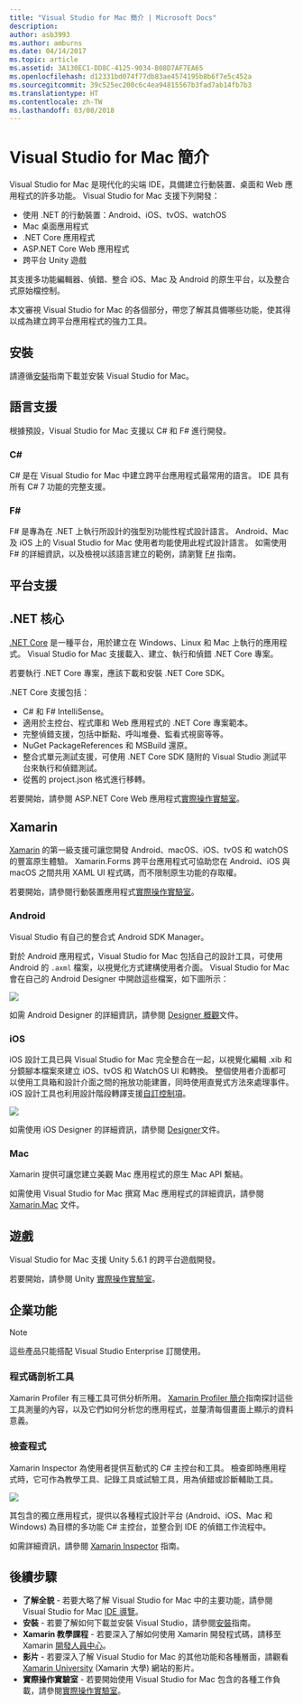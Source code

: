 ```yaml
---
title: "Visual Studio for Mac 簡介 | Microsoft Docs"
description: 
author: asb3993
ms.author: amburns
ms.date: 04/14/2017
ms.topic: article
ms.assetid: 3A130EC1-DD8C-4125-9034-B08D7AF7EA65
ms.openlocfilehash: d12331bd074f77db83ae4574195b8b6f7e5c452a
ms.sourcegitcommit: 39c525ec200c6c4ea94815567b3fad7ab14fb7b3
ms.translationtype: HT
ms.contentlocale: zh-TW
ms.lasthandoff: 03/08/2018
---
```

# <a name="introducing-visual-studio-for-mac"></a>Visual Studio for Mac 簡介

Visual Studio for Mac 是現代化的尖端 IDE，具備建立行動裝置、桌面和 Web 應用程式的許多功能。 Visual Studio for Mac 支援下列開發：

* 使用 .NET 的行動裝置：Android、iOS、tvOS、watchOS
* Mac 桌面應用程式
* .NET Core 應用程式
* ASP.NET Core Web 應用程式
* 跨平台 Unity 遊戲

其支援多功能編輯器、偵錯、整合 iOS、Mac 及 Android 的原生平台，以及整合式原始檔控制。

本文審視 Visual Studio for Mac 的各個部分，帶您了解其具備哪些功能，使其得以成為建立跨平台應用程式的強力工具。

## <a name="installation"></a>安裝

請遵循[安裝](~/installation.md)指南下載並安裝 Visual Studio for Mac。

## <a name="language-support"></a>語言支援

根據預設，Visual Studio for Mac 支援以 C# 和 F# 進行開發。

### <a name="c"></a>C#

C# 是在 Visual Studio for Mac 中建立跨平台應用程式最常用的語言。 IDE 具有所有 C# 7 功能的完整支援。

### <a name="f"></a>F#

F# 是專為在 .NET 上執行所設計的強型別功能性程式設計語言。 Android、Mac 及 iOS 上的 Visual Studio for Mac 使用者均能使用此程式設計語言。 如需使用 F# 的詳細資訊，以及檢視以該語言建立的範例，請瀏覽 [F#](https://developer.xamarin.com/guides/cross-platform/fsharp/) 指南。

## <a name="platform-support"></a>平台支援

## <a name="net-core"></a>.NET 核心

[.NET Core](https://www.microsoft.com/net/core#macos) 是一種平台，用於建立在 Windows、Linux 和 Mac 上執行的應用程式。 Visual Studio for Mac 支援載入、建立、執行和偵錯 .NET Core 專案。

若要執行 .NET Core 專案，應該下載和安裝 .NET Core SDK。

.NET Core 支援包括：

* C# 和 F# IntelliSense。
* 適用於主控台、程式庫和 Web 應用程式的 .NET Core 專案範本。
* 完整偵錯支援，包括中斷點、呼叫堆疊、監看式視窗等等。
* NuGet PackageReferences 和 MSBuild 還原。
* 整合式單元測試支援，可使用 .NET Core SDK 隨附的 Visual Studio 測試平台來執行和偵錯測試。
* 從舊的 project.json 格式進行移轉。

若要開始，請參閱 ASP.NET Core Web 應用程式[實際操作實驗室](https://github.com/Microsoft/vs4mac-labs/tree/master/Web/Getting-Started)。

## <a name="xamarin"></a>Xamarin

[Xamarin](https://developer.xamarin.com/) 的第一級支援可讓您開發 Android、macOS、iOS、tvOS 和 watchOS 的豐富原生體驗。 Xamarin.Forms 跨平台應用程式可協助您在 Android、iOS 與 macOS 之間共用 XAML UI 程式碼，而不限制原生功能的存取權。

若要開始，請參閱行動裝置應用程式[實際操作實驗室](https://github.com/Microsoft/vs4mac-labs/tree/master/Mobile/Getting-Started)。

### <a name="android"></a>Android

Visual Studio 有自己的整合式 Android SDK Manager。

對於 Android 應用程式，Visual Studio for Mac 包括自己的設計工具，可使用 Android 的 `.axml` 檔案，以視覺化方式建構使用者介面。 Visual Studio for Mac 會在自己的 Android Designer 中開啟這些檔案，如下圖所示：

![](media/intro-image31.png)

如需 Android Designer 的詳細資訊，請參閱 [Designer 概觀](https://developer.xamarin.com/Android/Guides/User_Interface/Designer_Overview)文件。

### <a name="ios"></a>iOS

iOS 設計工具已與 Visual Studio for Mac 完全整合在一起，以視覺化編輯 .xib 和分鏡腳本檔案來建立 iOS、tvOS 和 WatchOS UI 和轉換。 整個使用者介面都可以使用工具箱和設計介面之間的拖放功能建置，同時使用直覺式方法來處理事件。 iOS 設計工具也利用設計階段轉譯支援[自訂控制項](https://developer.xamarin.com/guides/ios/user_interface/designer/ios_designable_controls_overview/)。

![](media/intro-image30.png)

如需使用 iOS Designer 的詳細資訊，請參閱 [Designer](https://developer.xamarin.com/guides/ios/user_interface/designer)文件。

### <a name="mac"></a>Mac

Xamarin 提供可讓您建立美觀 Mac 應用程式的原生 Mac API 繫結。

如需使用 Visual Studio for Mac 撰寫 Mac 應用程式的詳細資訊，請參閱 [Xamarin.Mac](https://developer.xamarin.com/guides/#mac) 文件。

## <a name="gaming"></a>遊戲

Visual Studio for Mac 支援 Unity 5.6.1 的跨平台遊戲開發。

若要開始，請參閱 Unity [實際操作實驗室](https://github.com/Microsoft/vs4mac-labs/tree/master/Unity/Getting-Started)。

## <a name="enterprise-features"></a>企業功能

> [!Note]
> 這些產品只能搭配 Visual Studio Enterprise 訂閱使用。

### <a name="profiler"></a>程式碼剖析工具

Xamarin Profiler 有三種工具可供分析所用。 [Xamarin Profiler 簡介](https://developer.xamarin.com/guides/cross-platform/deployment,_testing,_and_metrics/xamarin-profiler/)指南探討這些工具測量的內容，以及它們如何分析您的應用程式，並釐清每個畫面上顯示的資料意義。

### <a name="inspector"></a>檢查程式

Xamarin Inspector 為使用者提供互動式的 C# 主控台和工具。 檢查即時應用程式時，它可作為教學工具、記錄工具或試驗工具，用為偵錯或診斷輔助工具。

![](media/intro-inspector.png)

其包含的獨立應用程式，提供以各種程式設計平台 (Android、iOS、Mac 和 Windows) 為目標的多功能 C# 主控台，並整合到 IDE 的偵錯工作流程中。

如需詳細資訊，請參閱 [Xamarin Inspector](https://developer.xamarin.com/guides/cross-platform/inspector/) 指南。

## <a name="next-steps"></a>後續步驟

* **了解全貌** - 若要大略了解 Visual Studio for Mac 中的主要功能，請參閱 Visual Studio for Mac [IDE 導覽](~/ide-tour.md)。
* **安裝** - 若要了解如何下載並安裝 Visual Studio，請參閱[安裝](~/installation.md)指南。
* **Xamarin 教學課程** - 若要深入了解如何使用 Xamarin 開發程式碼，請移至 Xamarin [開發人員中心](https://developer.xamarin.com)。
* **影片** - 若要深入了解 Visual Studio for Mac 的其他功能和各種層面，請觀看 [Xamarin University](https://university.xamarin.com) (Xamarin 大學) 網站的影片。
* **實際操作實驗室** - 若要開始使用 Visual Studio for Mac 包含的各種工作負載，請參閱[實際操作實驗室](https://github.com/Microsoft/vs4mac-labs)。